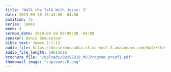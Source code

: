 ```yaml
---
title: 'Walk the Talk With Jesus: 3'
date: 2019-09-30 15:43:00 -04:00
position: 75
series: James
week: 3
sermon_date: 2019-09-29 09:00:00 -04:00
speaker: Denis Beausejour
bible_text: James 2:1-13
audio_file: https://mccsermonaudio.s3.us-east-2.amazonaws.com/Walk+the+Talk+with+Jesus/Walk+the+Talk+with+Jesus+Week+3.lite.mp3
audio_file_length: 19615616
brochure_file: "/uploads/09292019_MCCProgram_proof1.pdf"
thumbnail_image: "/uploads/0.png"
---
```



